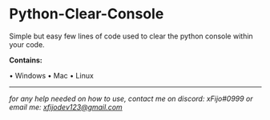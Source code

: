 # Python-Clear-Console

Simple but easy few lines of code used to clear the python console within your code.

__Contains:__

• Windows 
• Mac
• Linux


__________________________________

*for any help needed on how to use, contact me on discord: xFijo#0999 or email me: xfijodev123@gmail.com*
